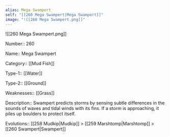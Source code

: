 ```yaml
---
alias: Mega Swampert
self: "[[260 Mega Swampert|Mega Swampert]]"
image: "![[260 Mega Swampert.png]]"
---
```


![[260 Mega Swampert.png]]


Number:: 260

Name:: Mega Swampert

Category:: [[Mud Fish]]

Type-1:: [[Water]]

Type-2:: [[Ground]]

Weaknesses:: [[Grass]] 

Description:: Swampert predicts storms by sensing subtle differences in the sounds of waves and tidal winds with its fins. If a storm is approaching, it piles up boulders to protect itself.

Evolutions:: [[258 Mudkip|Mudkip]] > [[259 Marshtomp|Marshtomp]] > [[260 Swampert|Swampert]]